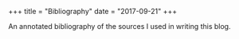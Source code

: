 +++
title = "Bibliography"
date = "2017-09-21"
+++

An annotated bibliography of the sources I used in writing this blog.
